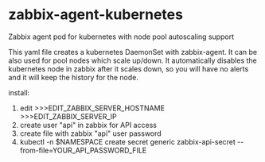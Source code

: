 # zabbix-agent-kubernetes
Zabbix agent pod for kubernetes with node pool autoscaling support

This yaml file creates a kubernetes DaemonSet with zabbix-agent. It can be also used for pool nodes which scale up/down. It automatically disables the kubernetes node in zabbix after it scales down, so you will have no alerts and it will keep the history for the node.

install: 

  1. edit 
    >>>EDIT_ZABBIX_SERVER_HOSTNAME
    >>>EDIT_ZABBIX_SERVER_IP
  2. create user "api" in zabbix for API access
  3. create file with zabbix "api" user password
  4. kubectl -n $NAMESPACE create secret generic zabbix-api-secret --from-file=YOUR_API_PASSWORD_FILE
